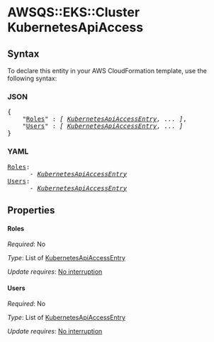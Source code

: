 # AWSQS::EKS::Cluster KubernetesApiAccess

## Syntax

To declare this entity in your AWS CloudFormation template, use the following syntax:

### JSON

<pre>
{
    "<a href="#roles" title="Roles">Roles</a>" : <i>[ <a href="kubernetesapiaccessentry.md">KubernetesApiAccessEntry</a>, ... ]</i>,
    "<a href="#users" title="Users">Users</a>" : <i>[ <a href="kubernetesapiaccessentry.md">KubernetesApiAccessEntry</a>, ... ]</i>
}
</pre>

### YAML

<pre>
<a href="#roles" title="Roles">Roles</a>: <i>
      - <a href="kubernetesapiaccessentry.md">KubernetesApiAccessEntry</a></i>
<a href="#users" title="Users">Users</a>: <i>
      - <a href="kubernetesapiaccessentry.md">KubernetesApiAccessEntry</a></i>
</pre>

## Properties

#### Roles

_Required_: No

_Type_: List of <a href="kubernetesapiaccessentry.md">KubernetesApiAccessEntry</a>

_Update requires_: [No interruption](https://docs.aws.amazon.com/AWSCloudFormation/latest/UserGuide/using-cfn-updating-stacks-update-behaviors.html#update-no-interrupt)

#### Users

_Required_: No

_Type_: List of <a href="kubernetesapiaccessentry.md">KubernetesApiAccessEntry</a>

_Update requires_: [No interruption](https://docs.aws.amazon.com/AWSCloudFormation/latest/UserGuide/using-cfn-updating-stacks-update-behaviors.html#update-no-interrupt)

